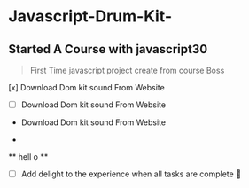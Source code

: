 # Javascript-Drum-Kit-
## Started A Course with javascript30 
>  First Time javascript project create from course Boss

[x] Download Dom kit sound From Website
- [ ] Download Dom kit sound From Website
-  Download Dom kit sound From Website

- 
**  hell o  **
- [ ] Add delight to the experience when all tasks are complete :tada: